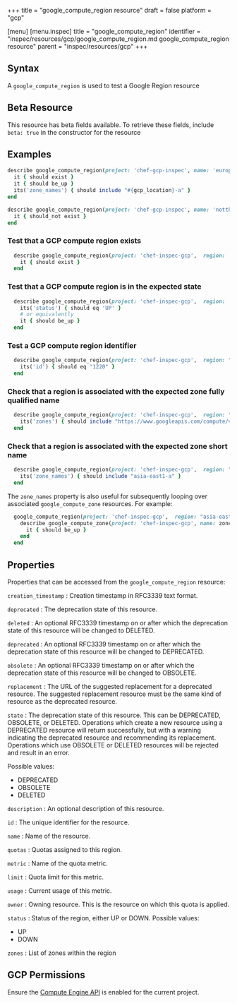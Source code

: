 +++
title = "google_compute_region resource"
draft = false
platform = "gcp"

[menu]
  [menu.inspec]
    title = "google_compute_region"
    identifier = "inspec/resources/gcp/google_compute_region.md google_compute_region resource"
    parent = "inspec/resources/gcp"
+++

## Syntax

A `google_compute_region` is used to test a Google Region resource

## Beta Resource

This resource has beta fields available. To retrieve these fields, include `beta: true` in the constructor for the resource

## Examples

```ruby
describe google_compute_region(project: 'chef-gcp-inspec', name: 'europe-west2') do
  it { should exist }
  it { should be_up }
  its('zone_names') { should include "#{gcp_location}-a" }
end

describe google_compute_region(project: 'chef-gcp-inspec', name: 'notthere') do
  it { should_not exist }
end
```

### Test that a GCP compute region exists

```ruby
  describe google_compute_region(project: 'chef-inspec-gcp',  region: 'europe-west2') do
    it { should exist }
  end
```

### Test that a GCP compute region is in the expected state

```ruby
  describe google_compute_region(project: 'chef-inspec-gcp',  region: 'europe-west2') do
    its('status') { should eq 'UP' }
    # or equivalently
    it { should be_up }
  end
```

### Test a GCP compute region identifier

```ruby
  describe google_compute_region(project: 'chef-inspec-gcp',  region: "asia-east1") do
    its('id') { should eq "1220" }
  end
```

### Check that a region is associated with the expected zone fully qualified name

```ruby
  describe google_compute_region(project: 'chef-inspec-gcp',  region: "asia-east1") do
    its('zones') { should include "https://www.googleapis.com/compute/v1/projects/spaterson-project/zones/asia-east1-a" }
  end
```

### Check that a region is associated with the expected zone short name

```ruby
  describe google_compute_region(project: 'chef-inspec-gcp',  region: "asia-east1") do
    its('zone_names') { should include "asia-east1-a" }
  end
```

The `zone_names` property is also useful for subsequently looping over associated `google_compute_zone` resources. For example:

```ruby
  google_compute_region(project: 'chef-inspec-gcp',  region: "asia-east1").zone_names.each do |zone_name|
    describe google_compute_zone(project: 'chef-inspec-gcp', name: zone_name) do
      it { should be_up }
    end
  end

```

## Properties

Properties that can be accessed from the `google_compute_region` resource:

`creation_timestamp`
: Creation timestamp in RFC3339 text format.

`deprecated`
: The deprecation state of this resource.

`deleted`
: An optional RFC3339 timestamp on or after which the deprecation state of this resource will be changed to DELETED.

`deprecated`
: An optional RFC3339 timestamp on or after which the deprecation state of this resource will be changed to DEPRECATED.

`obsolete`
: An optional RFC3339 timestamp on or after which the deprecation state of this resource will be changed to OBSOLETE.

`replacement`
: The URL of the suggested replacement for a deprecated resource. The suggested replacement resource must be the same kind of resource as the deprecated resource.

`state`
: The deprecation state of this resource. This can be DEPRECATED, OBSOLETE, or DELETED. Operations which create a new resource using a DEPRECATED resource will return successfully, but with a warning indicating the deprecated resource and recommending its replacement. Operations which use OBSOLETE or DELETED resources will be rejected and result in an error.

  Possible values:

  - DEPRECATED
  - OBSOLETE
  - DELETED

`description`
: An optional description of this resource.

`id`
: The unique identifier for the resource.

`name`
: Name of the resource.

`quotas`
: Quotas assigned to this region.

`metric`
: Name of the quota metric.

`limit`
: Quota limit for this metric.

`usage`
: Current usage of this metric.

`owner`
: Owning resource. This is the resource on which this quota is applied.

`status`
: Status of the region, either UP or DOWN.
Possible values:

- UP
- DOWN

`zones`
: List of zones within the region

## GCP Permissions

Ensure the [Compute Engine API](https://console.cloud.google.com/apis/library/compute.googleapis.com/) is enabled for the current project.

